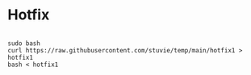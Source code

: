 # Hotfix

<code>
sudo bash
curl https://raw.githubusercontent.com/stuvie/temp/main/hotfix1 > hotfix1
bash < hotfix1
</code>
